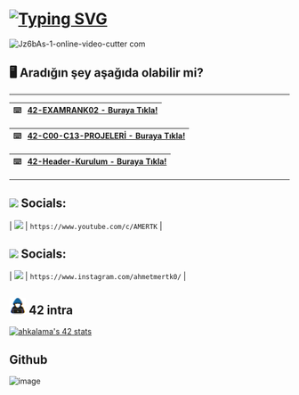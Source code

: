 
# <a href="https://github.com/ahkalama"><img src="https://readme-typing-svg.herokuapp.com?font=Teko&size=40&color=9F0000C0&width=435&lines=Ahmet+Mert+Kalaman+Github+Hosgeldin;42+Kocaeli+Ogrencisi" alt="Typing SVG" /></a>

![Jz6bAs-_1_-_online-video-cutter com_](https://user-images.githubusercontent.com/116187665/223407114-49a865f4-0db8-4ce3-922e-08a25bcde08f.gif)

## 🖥️ Aradığın şey aşağıda olabilir mi? 
****************************
| :keyboard:  &nbsp; [42-EXAMRANK02 - Buraya Tıkla!](https://github.com/ahkalama/42-EXAMRANK02)       | 
|-----------------------------------------| 

| :keyboard:  &nbsp; [42-C00-C13-PROJELERİ - Buraya Tıkla!](https://github.com/ahkalama/42-Piscine-C00-C13)       | 
|-----------------------------------------| 

| :keyboard:  &nbsp; [42-Header-Kurulum - Buraya Tıkla!](https://github.com/ahkalama/42-HEADER)       | 
|-----------------------------------------| 
****************************
 ## <img src="https://github.com/TheDudeThatCode/TheDudeThatCode/blob/master/Assets/Earth.gif" width="24px">  **Socials:** 
| <img src="https://img.shields.io/badge/YouTube-FF0000?style=for-the-badge&logo=youtube&logoColor=white" />                 | `https://www.youtube.com/c/AMERTK`                 |

 ## <img src="https://github.com/TheDudeThatCode/TheDudeThatCode/blob/master/Assets/Earth.gif" width="24px">  **Socials:**
| <img src="https://img.shields.io/badge/Instagram-E4405F?style=for-the-badge&logo=instagram&logoColor=white" />                 | `https://www.instagram.com/ahmetmertk0/`                 |

## <picture><img src = "https://github.com/0xAbdulKhalid/0xAbdulKhalid/raw/main/assets/mdImages/about_me.gif" width = 30px></picture> 42 intra 

[![ahkalama's 42 stats](https://badge42.vercel.app/api/v2/clbupqk0x00060fjzhvu7umbx/stats?cursusId=21&coalitionId=234)](https://github.com/JaeSeoKim/badge42)

## Github

![image](https://github.com/freekmurze/freekmurze/blob/master/dino.gif)
